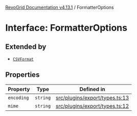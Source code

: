 [RevoGrid Documentation v4.13.1](README.md) / FormatterOptions

# Interface: FormatterOptions

## Extended by

- [`CSVFormat`](Interface.CSVFormat.md)

## Properties

| Property | Type | Defined in |
| ------ | ------ | ------ |
| `encoding` | `string` | [src/plugins/export/types.ts:13](https://github.com/revolist/revogrid/blob/4ebc7221c475d12b7f731e54908af9eefb855c73/src/plugins/export/types.ts#L13) |
| `mime` | `string` | [src/plugins/export/types.ts:12](https://github.com/revolist/revogrid/blob/4ebc7221c475d12b7f731e54908af9eefb855c73/src/plugins/export/types.ts#L12) |
